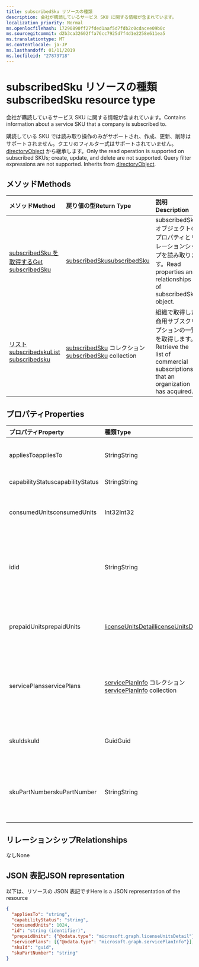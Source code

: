 ```yaml
---
title: subscribedSku リソースの種類
description: 会社が購読しているサービス SKU に関する情報が含まれています。
localization_priority: Normal
ms.openlocfilehash: 17290890ff27fded1aaf5d7fdb2c0cdacee09b0c
ms.sourcegitcommit: d2b3ca32602ffa76cc7925d7f4d1e2258e611ea5
ms.translationtype: MT
ms.contentlocale: ja-JP
ms.lasthandoff: 01/11/2019
ms.locfileid: "27873718"
---
```

# <a name="subscribedsku-resource-type"></a><span data-ttu-id="78ee0-103">subscribedSku リソースの種類</span><span class="sxs-lookup"><span data-stu-id="78ee0-103">subscribedSku resource type</span></span>

<span data-ttu-id="78ee0-104">会社が購読しているサービス SKU に関する情報が含まれています。</span><span class="sxs-lookup"><span data-stu-id="78ee0-104">Contains information about a service SKU that a company is subscribed to.</span></span>

<span data-ttu-id="78ee0-p101">購読している SKU では読み取り操作のみがサポートされ、作成、更新、削除はサポートされません。クエリのフィルター式はサポートされていません。[directoryObject](directoryobject.md) から継承します。</span><span class="sxs-lookup"><span data-stu-id="78ee0-p101">Only the read operation is supported on subscribed SKUs; create, update, and delete are not supported. Query filter expressions are not supported. Inherits from [directoryObject](directoryobject.md).</span></span>

## <a name="methods"></a><span data-ttu-id="78ee0-108">メソッド</span><span class="sxs-lookup"><span data-stu-id="78ee0-108">Methods</span></span>
| <span data-ttu-id="78ee0-109">メソッド</span><span class="sxs-lookup"><span data-stu-id="78ee0-109">Method</span></span>           | <span data-ttu-id="78ee0-110">戻り値の型</span><span class="sxs-lookup"><span data-stu-id="78ee0-110">Return Type</span></span>    |<span data-ttu-id="78ee0-111">説明</span><span class="sxs-lookup"><span data-stu-id="78ee0-111">Description</span></span>|
|:---------------|:--------|:----------|
|[<span data-ttu-id="78ee0-112">subscribedSku を取得する</span><span class="sxs-lookup"><span data-stu-id="78ee0-112">Get subscribedSku</span></span>](../api/subscribedsku-get.md) | [<span data-ttu-id="78ee0-113">subscribedSku</span><span class="sxs-lookup"><span data-stu-id="78ee0-113">subscribedSku</span></span>](subscribedsku.md) |<span data-ttu-id="78ee0-114">subscribedSku オブジェクトのプロパティとリレーションシップを読み取ります。</span><span class="sxs-lookup"><span data-stu-id="78ee0-114">Read properties and relationships of subscribedSku object.</span></span>|
|[<span data-ttu-id="78ee0-115">リスト subscribedsku</span><span class="sxs-lookup"><span data-stu-id="78ee0-115">List subscribedsku</span></span>](../api/subscribedsku-list.md) | <span data-ttu-id="78ee0-116">[subscribedSku](subscribedsku.md) コレクション</span><span class="sxs-lookup"><span data-stu-id="78ee0-116">[subscribedSku](subscribedsku.md) collection</span></span> |<span data-ttu-id="78ee0-117">組織で取得した商用サブスクリプションの一覧を取得します。</span><span class="sxs-lookup"><span data-stu-id="78ee0-117">Retrieve the list of commercial subscriptions that an organization has acquired.</span></span>|

## <a name="properties"></a><span data-ttu-id="78ee0-118">プロパティ</span><span class="sxs-lookup"><span data-stu-id="78ee0-118">Properties</span></span>
| <span data-ttu-id="78ee0-119">プロパティ</span><span class="sxs-lookup"><span data-stu-id="78ee0-119">Property</span></span>     | <span data-ttu-id="78ee0-120">種類</span><span class="sxs-lookup"><span data-stu-id="78ee0-120">Type</span></span>   |<span data-ttu-id="78ee0-121">説明</span><span class="sxs-lookup"><span data-stu-id="78ee0-121">Description</span></span>|
|:---------------|:--------|:----------|
|<span data-ttu-id="78ee0-122">appliesTo</span><span class="sxs-lookup"><span data-stu-id="78ee0-122">appliesTo</span></span>|<span data-ttu-id="78ee0-123">String</span><span class="sxs-lookup"><span data-stu-id="78ee0-123">String</span></span>| <span data-ttu-id="78ee0-124">"User" や "Company" など。</span><span class="sxs-lookup"><span data-stu-id="78ee0-124">For example, "User" or "Company".</span></span> |
|<span data-ttu-id="78ee0-125">capabilityStatus</span><span class="sxs-lookup"><span data-stu-id="78ee0-125">capabilityStatus</span></span>|<span data-ttu-id="78ee0-126">String</span><span class="sxs-lookup"><span data-stu-id="78ee0-126">String</span></span>| <span data-ttu-id="78ee0-127">「有効」など。</span><span class="sxs-lookup"><span data-stu-id="78ee0-127">For example, "Enabled".</span></span> |
|<span data-ttu-id="78ee0-128">consumedUnits</span><span class="sxs-lookup"><span data-stu-id="78ee0-128">consumedUnits</span></span>|<span data-ttu-id="78ee0-129">Int32</span><span class="sxs-lookup"><span data-stu-id="78ee0-129">Int32</span></span>| <span data-ttu-id="78ee0-130">割り当てられたライセンスの数。</span><span class="sxs-lookup"><span data-stu-id="78ee0-130">The number of licenses that have been assigned.</span></span> |
|<span data-ttu-id="78ee0-131">id</span><span class="sxs-lookup"><span data-stu-id="78ee0-131">id</span></span>|<span data-ttu-id="78ee0-132">String</span><span class="sxs-lookup"><span data-stu-id="78ee0-132">String</span></span>| <span data-ttu-id="78ee0-p102">購読している SKU オブジェクトの一意識別子。キーであり、null 許容ではありません。</span><span class="sxs-lookup"><span data-stu-id="78ee0-p102">The unique identifier for the subscribed sku object. Key, not nullable.</span></span> |
|<span data-ttu-id="78ee0-135">prepaidUnits</span><span class="sxs-lookup"><span data-stu-id="78ee0-135">prepaidUnits</span></span>|[<span data-ttu-id="78ee0-136">licenseUnitsDetail</span><span class="sxs-lookup"><span data-stu-id="78ee0-136">licenseUnitsDetail</span></span>](licenseunitsdetail.md)| <span data-ttu-id="78ee0-137">プリペイド ライセンスの数と状態に関する情報。</span><span class="sxs-lookup"><span data-stu-id="78ee0-137">Information about the number and status of prepaid licenses.</span></span> |
|<span data-ttu-id="78ee0-138">servicePlans</span><span class="sxs-lookup"><span data-stu-id="78ee0-138">servicePlans</span></span>|<span data-ttu-id="78ee0-139">[servicePlanInfo](serviceplaninfo.md) コレクション</span><span class="sxs-lookup"><span data-stu-id="78ee0-139">[servicePlanInfo](serviceplaninfo.md) collection</span></span>| <span data-ttu-id="78ee0-p103">SKU と併用できるサービス プランに関する情報。null 許容ではありません</span><span class="sxs-lookup"><span data-stu-id="78ee0-p103">Information about the service plans that are available with the SKU. Not nullable</span></span> |
|<span data-ttu-id="78ee0-142">skuId</span><span class="sxs-lookup"><span data-stu-id="78ee0-142">skuId</span></span>|<span data-ttu-id="78ee0-143">Guid</span><span class="sxs-lookup"><span data-stu-id="78ee0-143">Guid</span></span>| <span data-ttu-id="78ee0-144">サービス SKU の一意識別子 (GUID)。</span><span class="sxs-lookup"><span data-stu-id="78ee0-144">The unique identifier (GUID) for the service SKU.</span></span> |
|<span data-ttu-id="78ee0-145">skuPartNumber</span><span class="sxs-lookup"><span data-stu-id="78ee0-145">skuPartNumber</span></span>|<span data-ttu-id="78ee0-146">String</span><span class="sxs-lookup"><span data-stu-id="78ee0-146">String</span></span>| <span data-ttu-id="78ee0-147">SKU 部品番号。"AAD_PREMIUM" や "RMSBASIC" など。</span><span class="sxs-lookup"><span data-stu-id="78ee0-147">The SKU part number; for example: "AAD_PREMIUM" or "RMSBASIC".</span></span> |

## <a name="relationships"></a><span data-ttu-id="78ee0-148">リレーションシップ</span><span class="sxs-lookup"><span data-stu-id="78ee0-148">Relationships</span></span>
<span data-ttu-id="78ee0-149">なし</span><span class="sxs-lookup"><span data-stu-id="78ee0-149">None</span></span>

## <a name="json-representation"></a><span data-ttu-id="78ee0-150">JSON 表記</span><span class="sxs-lookup"><span data-stu-id="78ee0-150">JSON representation</span></span>

<span data-ttu-id="78ee0-151">以下は、リソースの JSON 表記です</span><span class="sxs-lookup"><span data-stu-id="78ee0-151">Here is a JSON representation of the resource</span></span>

<!--{
  "blockType": "resource",
  "optionalProperties": [],
  "keyProperty": "id",
  "baseType": "microsoft.graph.entity",
  "@odata.type": "microsoft.graph.subscribedSku",
  "@odata.annotations": [
    {
      "capabilities": {
        "skippable": false,
        "toppable": false,
        "countable": false,
        "expandable": false,
        "filterable": false,
        "referenceable": false,
        "selectable": false
      }
    }
  ]
}-->

```json
{
  "appliesTo": "string",
  "capabilityStatus": "string",
  "consumedUnits": 1024,
  "id": "string (identifier)",
  "prepaidUnits": {"@odata.type": "microsoft.graph.licenseUnitsDetail"},
  "servicePlans": [{"@odata.type": "microsoft.graph.servicePlanInfo"}],
  "skuId": "guid",
  "skuPartNumber": "string"
}

```
<!-- uuid: 8fcb5dbc-d5aa-4681-8e31-b001d5168d79
2015-10-25 14:57:30 UTC -->
<!-- {
  "type": "#page.annotation",
  "description": "subscribedSku resource",
  "keywords": "",
  "section": "documentation",
  "tocPath": ""
}-->
